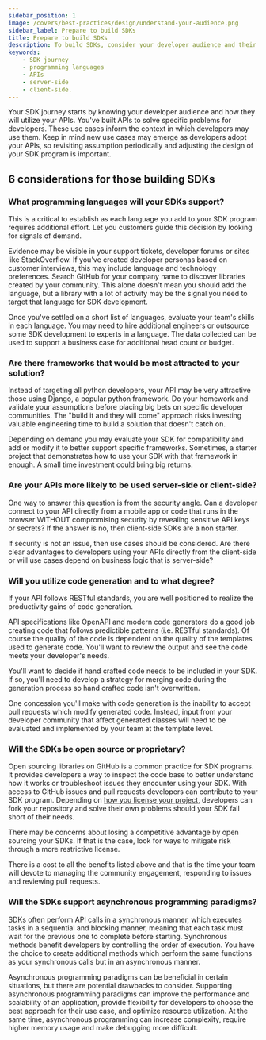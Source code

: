 ```yaml
---
sidebar_position: 1
image: /covers/best-practices/design/understand-your-audience.png
sidebar_label: Prepare to build SDKs
title: Prepare to build SDKs
description: To build SDKs, consider your developer audience and their use cases, which programming languages to support, frameworks to target, and whether to use code generation. Additionally, decide whether to make the SDKs open source or proprietary, support asynchronous programming paradigms, and evaluate security for server-side vs client-side usage.
keywords: 
    - SDK journey
    - programming languages
    - APIs
    - server-side
    - client-side.
---
```


Your SDK journey starts by knowing your developer audience and how they will utilize your APIs. You've built APIs to solve specific problems for developers. These use cases inform the context in which developers may use them. Keep in mind new use cases may emerge as developers adopt your APIs, so revisiting assumption periodically and adjusting the design of your SDK program is important.

## 6 considerations for those building SDKs 

### What programming languages will your SDKs support?
This is a critical to establish as each language you add to your SDK program requires additional effort. Let you customers guide this decision by looking for signals of demand.

Evidence may be visible in your support tickets, developer forums or sites like StackOverflow. If you've created developer personas based on customer interviews, this may include language and technology preferences. Search GitHub for your company name to discover libraries created by your community. This alone doesn't mean you should add the language, but a library with a lot of activity may be the signal you need to target that language for SDK development.

Once you've settled on a short list of languages, evaluate your team's skills in each language. You may need to hire additional engineers or outsource some SDK development to experts in a language. The data collected can be used to support a business case for additional head count or budget.  

### Are there frameworks that would be most attracted to your solution?
Instead of targeting all python developers, your API may be very attractive those using Django, a popular python framework. Do your homework and validate your assumptions before placing big bets on specific developer communities. The "build it and they will come" approach risks investing valuable engineering time to build a solution that doesn't catch on.

Depending on demand you may evaluate your SDK for compatibility and add or modify it to better support specific frameworks. Sometimes, a starter project that demonstrates how to use your SDK with that framework in enough. A small time investment could bring big returns.

### Are your APIs more likely to be used server-side or client-side? 
One way to answer this question is from the security angle. Can a developer connect to your API directly from a mobile app or code that runs in the browser WITHOUT compromising security by revealing sensitive API keys or secrets? If the answer is no, then client-side SDKs are a non starter.

If security is not an issue, then use cases should be considered. Are there clear advantages to developers using your APIs directly from the client-side or will use cases depend on business logic that is server-side?

### Will you utilize code generation and to what degree?
If your API follows RESTful standards, you are well positioned to realize the productivity gains of code generation. 

API specifications like OpenAPI and modern code generators do a good job creating code that follows predictible patterns (i.e. RESTful standards). Of course the quality of the code is dependent on the quality of the templates used to generate code. You'll want to review the output and see the code meets your developer's needs.

You'll want to decide if hand crafted code needs to be included in your SDK. If so, you'll need to develop a strategy for merging code during the generation process so hand crafted code isn't overwritten.

One concession you'll make with code generation is the inability to accept pull requests which modify generated code. Instead, input from your developer community that affect generated classes will need to be evaluated and implemented by your team at the template level.

### Will the SDKs be open source or proprietary?
Open sourcing libraries on GitHub is a common practice for SDK programs. It provides developers a way to inspect the code base to better understand how it works or troubleshoot issues they encounter using your SDK. With access to GitHub issues and pull requests developers can contribute to your SDK program. Depending on [how you license your project](https://www.freecodecamp.org/news/how-open-source-licenses-work-and-how-to-add-them-to-your-projects-34310c3cf94/), developers can fork your repository and solve their own problems should your SDK fall short of their needs.

There may be concerns about losing a competitive advantage by open sourcing your SDKs. If that is the case, look for ways to mitigate risk through a more restrictive license.

There is a cost to all the benefits listed above and that is the time your team will devote to managing the community engagement, responding to issues and reviewing pull requests. 

### Will the SDKs support asynchronous programming paradigms?

SDKs often perform API calls in a synchronous manner, which executes tasks in a sequential and blocking manner, meaning that each task must wait for the previous one to complete before starting. Synchronous methods benefit developers by controlling the order of execution. You have the choice to create additional methods which perform the same functions as your synchronous calls but in an asynchronous manner. 

Asynchronous programming paradigms can be beneficial in certain situations, but there are potential drawbacks to consider. Supporting asynchronous programming paradigms can improve the performance and scalability of an application, provide flexibility for developers to choose the best approach for their use case, and optimize resource utilization. At the same time, asynchronous programming can increase complexity, require higher memory usage and make debugging more difficult.

